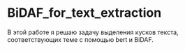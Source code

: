 # BiDAF_for_text_extraction
В этой работе я решаю задачу выделения кусков текста, соответствующих теме с помощью bert и BiDAF.
